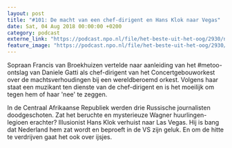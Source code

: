 ```yaml
---
layout: post
title: "#101: De macht van een chef-dirigent en Hans Klok naar Vegas"
date: Sat, 04 Aug 2018 00:00:00 +0200
category: podcast
externe_link: "https://podcast.npo.nl/file/het-beste-uit-het-oog/2930/nporadio1_het-beste-uit-het-oog_20180804_101-de-macht-van-een-chef-dirigent-en-hans-klok-naar-vegas.mp3"
feature_image: "https://podcast.npo.nl/file/het-beste-uit-het-oog/2930/nporadio1_het-beste-uit-het-oog_20180804_101-de-macht-van-een-chef-dirigent-en-hans-klok-naar-vegas.mp3"
---
```


Sopraan Francis van Broekhuizen vertelde naar aanleiding van het #metoo-ontslag van Daniele Gatti als chef-dirigent van het Concertgebouworkest over de machtsverhoudingen bij een wereldberoemd orkest. Volgens haar staat een muzikant ten dienste van de chef-dirigent en is het moeilijk om tegen hem of haar 'nee' te zeggen.

In de Centraal Afrikaanse Republiek werden drie Russische journalisten doodgeschoten. Zat het beruchte en mysterieuze Wagner huurlingen-legioen erachter? Illusionist Hans Klok verhuist naar Las Vegas. Hij is bang dat Nederland hem zat wordt en beproeft in de VS zijn geluk. En om de hitte te verdrijven gaat het ook over ijsjes.
